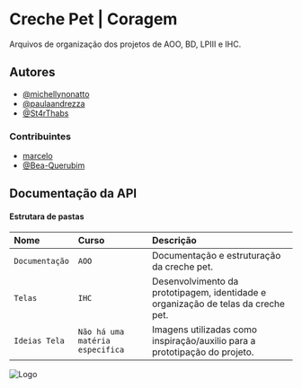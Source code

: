 
# Creche Pet    |   Coragem

Arquivos de organização dos projetos de AOO, BD, LPIII e IHC.




## Autores

- [@michellynonatto](https://github.com/MichellyNonatto)
- [@paulaandrezza](https://github.com/paulaandrezza)
- [@St4rThabs](https://github.com/St4rThabs)


### Contribuintes

- [marcelo]()
- [@Bea-Querubim](https://github.com/Bea-Querubim)
## Documentação da API

#### Estrutara de pastas



| Nome   | Curso       | Descrição                                   |
| :---------- | :--------- | :------------------------------------------ |
| `Documentação`      | `AOO` | Documentação e estruturação da creche pet. |
|`Telas`|`IHC`|Desenvolvimento da prototipagem, identidade e organização de telas da creche pet.|
|`Ideias Tela`|`Não há uma matéria especifica`|Imagens utilizadas como inspiração/auxilio para a prototipação do projeto.|


![Logo](https://img.freepik.com/fotos-gratis/retrato-de-grupo-de-filhotes-adoraveis_53876-64778.jpg?w=1380&t=st=1695950318~exp=1695950918~hmac=cb42f53775214fc3b46781fb93fc8cc725c2fcf879b844659bf399fa2bb034da)

